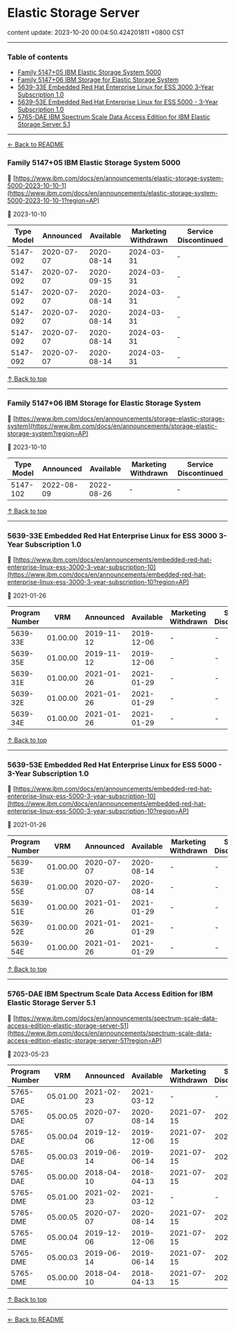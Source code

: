 # Elastic Storage Server

content update: 2023-10-20 00:04:50.424201811 +0800 CST

---

### Table of contents


- [Family 5147+05 IBM Elastic Storage System 5000](#family-514705-ibm-elastic-storage-system-5000)
- [Family 5147+06 IBM Storage for Elastic Storage System](#family-514706-ibm-storage-for-elastic-storage-system)
- [5639-33E Embedded Red Hat Enterprise Linux for ESS 3000 3-Year Subscription 1.0](#5639-33e-embedded-red-hat-enterprise-linux-for-ess-3000-3-year-subscription-10)
- [5639-53E Embedded Red Hat Enterprise Linux for ESS 5000 - 3-Year Subscription 1.0](#5639-53e-embedded-red-hat-enterprise-linux-for-ess-5000-3-year-subscription-10)
- [5765-DAE IBM Spectrum Scale Data Access Edition for IBM Elastic Storage Server 5.1](#5765-dae-ibm-spectrum-scale-data-access-edition-for-ibm-elastic-storage-server-51)

---

[← Back to README](../README.md)





### Family 5147+05 IBM Elastic Storage System 5000

🔗 [https://www.ibm.com/docs/en/announcements/elastic-storage-system-5000-2023-10-10-1](https://www.ibm.com/docs/en/announcements/elastic-storage-system-5000-2023-10-10-1?region=AP)

📅 2023-10-10

| Type Model | Announced | Available | Marketing Withdrawn | Service Discontinued |
| --- | --- | --- | --- | --- |
| 5147-092 | 2020-07-07 | 2020-08-14 | 2024-03-31 | - |
| 5147-092 | 2020-07-07 | 2020-09-15 | 2024-03-31 | - |
| 5147-092 | 2020-07-07 | 2020-08-14 | 2024-03-31 | - |
| 5147-092 | 2020-07-07 | 2020-08-14 | 2024-03-31 | - |
| 5147-092 | 2020-07-07 | 2020-08-14 | 2024-03-31 | - |
| 5147-092 | 2020-07-07 | 2020-08-14 | 2024-03-31 | - |





[↑ Back to top](#table-of-contents)

---





### Family 5147+06 IBM Storage for Elastic Storage System

🔗 [https://www.ibm.com/docs/en/announcements/storage-elastic-storage-system](https://www.ibm.com/docs/en/announcements/storage-elastic-storage-system?region=AP)

📅 2023-10-10

| Type Model | Announced | Available | Marketing Withdrawn | Service Discontinued |
| --- | --- | --- | --- | --- |
| 5147-102 | 2022-08-09 | 2022-08-26 | - | - |





[↑ Back to top](#table-of-contents)

---





### 5639-33E Embedded Red Hat Enterprise Linux for ESS 3000 3-Year Subscription 1.0

🔗 [https://www.ibm.com/docs/en/announcements/embedded-red-hat-enterprise-linux-ess-3000-3-year-subscription-10](https://www.ibm.com/docs/en/announcements/embedded-red-hat-enterprise-linux-ess-3000-3-year-subscription-10?region=AP)

📅 2021-01-26

| Program Number | VRM | Announced | Available | Marketing Withdrawn | Service Discontinued |
| --- | --- | --- | --- | --- | --- |
| 5639-33E | 01.00.00 | 2019-11-12 | 2019-12-06 | - | - |
| 5639-35E | 01.00.00 | 2019-11-12 | 2019-12-06 | - | - |
| 5639-31E | 01.00.00 | 2021-01-26 | 2021-01-29 | - | - |
| 5639-32E | 01.00.00 | 2021-01-26 | 2021-01-29 | - | - |
| 5639-34E | 01.00.00 | 2021-01-26 | 2021-01-29 | - | - |





[↑ Back to top](#table-of-contents)

---





### 5639-53E Embedded Red Hat Enterprise Linux for ESS 5000 - 3-Year Subscription 1.0

🔗 [https://www.ibm.com/docs/en/announcements/embedded-red-hat-enterprise-linux-ess-5000-3-year-subscription-10](https://www.ibm.com/docs/en/announcements/embedded-red-hat-enterprise-linux-ess-5000-3-year-subscription-10?region=AP)

📅 2021-01-26

| Program Number | VRM | Announced | Available | Marketing Withdrawn | Service Discontinued |
| --- | --- | --- | --- | --- | --- |
| 5639-53E | 01.00.00 | 2020-07-07 | 2020-08-14 | - | - |
| 5639-55E | 01.00.00 | 2020-07-07 | 2020-08-14 | - | - |
| 5639-51E | 01.00.00 | 2021-01-26 | 2021-01-29 | - | - |
| 5639-52E | 01.00.00 | 2021-01-26 | 2021-01-29 | - | - |
| 5639-54E | 01.00.00 | 2021-01-26 | 2021-01-29 | - | - |





[↑ Back to top](#table-of-contents)

---





### 5765-DAE IBM Spectrum Scale Data Access Edition for IBM Elastic Storage Server 5.1

🔗 [https://www.ibm.com/docs/en/announcements/spectrum-scale-data-access-edition-elastic-storage-server-51](https://www.ibm.com/docs/en/announcements/spectrum-scale-data-access-edition-elastic-storage-server-51?region=AP)

📅 2023-05-23

| Program Number | VRM | Announced | Available | Marketing Withdrawn | Service Discontinued |
| --- | --- | --- | --- | --- | --- |
| 5765-DAE | 05.01.00 | 2021-02-23 | 2021-03-12 | - | - |
| 5765-DAE | 05.00.05 | 2020-07-07 | 2020-08-14 | 2021-07-15 | 2022-04-30 |
| 5765-DAE | 05.00.04 | 2019-12-06 | 2019-12-06 | 2021-07-15 | 2022-04-30 |
| 5765-DAE | 05.00.03 | 2019-06-14 | 2019-06-14 | 2021-07-15 | 2022-04-30 |
| 5765-DAE | 05.00.00 | 2018-04-10 | 2018-04-13 | 2021-07-15 | 2022-04-30 |
| 5765-DME | 05.01.00 | 2021-02-23 | 2021-03-12 | - | - |
| 5765-DME | 05.00.05 | 2020-07-07 | 2020-08-14 | 2021-07-15 | 2022-04-30 |
| 5765-DME | 05.00.04 | 2019-12-06 | 2019-12-06 | 2021-07-15 | 2022-04-30 |
| 5765-DME | 05.00.03 | 2019-06-14 | 2019-06-14 | 2021-07-15 | 2022-04-30 |
| 5765-DME | 05.00.00 | 2018-04-10 | 2018-04-13 | 2021-07-15 | 2022-04-30 |





[↑ Back to top](#table-of-contents)

---



[← Back to README](../README.md)